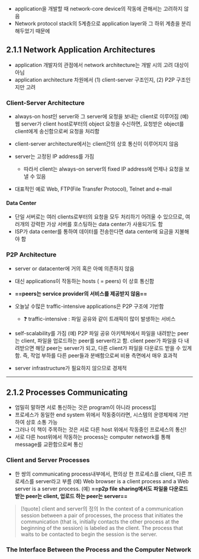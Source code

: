 - application을 개발할 때 network-core device의 작동에 관해서는 고려하지 않음
- Network protocol stack의 5계층으로 application layer와 그 하위 계층을 분리해두었기 때문에

## 2.1.1 Network Application Architectures
- application 개발자의 관점에서 network architecture는 개발 시의 고려 대상이 아님
- application architecture 차원에서 (1) client-server 구조인지, (2) P2P 구조인지만 고려

### Client-Server Architecture
- always-on host인 server와 그 server에 요청을 보내는 client로 이루어짐
	(예) 웹 server가 client host로부터의 object 요청을 수신하면, 요청받은 object를 client에게 송신함으로써 요청을 처리함

- client-server architecture에서는 client간의 상호 통신이 이루어지지 않음
- server는 고정된 IP address를 가짐
	- 따라서 client는 always-on server의 fixed IP address에 언제나 요청을 보낼 수 있음

- 대표적인 예로 Web, FTP(File Transfer Protocol), Telnet and e-mail

#### Data Center
- 단일 서버로는 여러 clients로부터의 요청을 모두 처리하기 어려울 수 있으므로, 여러개의 강력한 가상 서버를 호스팅하는 data center가 사용되기도 함
- ISP가 data center를 통하여 데이터를 전송한다면 data center에 요금을 지불해야 함

### P2P Architecture
- server or datacenter에 거의 혹은 아예 의존하지 않음
- 대신 applications이 작동하는 hosts ( = peers) 이 상호 통신함
- **==peers는 service provider의 서비스를 제공받지 않음==**
- 오늘날 수많은 traffic-intensive applications은 P2P 구조에 기반함
	- ❓ traffic-intensive : 파일 공유와 같이 트래픽이 많이 발생하는 서비스

- self-scalability를 가짐
	(예) P2P 파일 공유 아키텍쳐에서 파일을 내려받는 peer는 client, 파일을 업로드하는 peer를 server라고 함. client peer가 파일을 다 내려받으면 해당 peer는 server가 되고, 다른 client가 파일을 다운로드 받을 수 있게 함. 즉, 작업 부하를 다른 peer들과 분배함으로써 비용 측면에서 매우 효과적

- server infrastructure가 필요하지 않으므로 경제적


<hr>


## 2.1.2 Processes Communicating
- 엄밀히 말하면 서로 통신하는 것은 program이 아니라 process임
- 프로세스가 동일한 end system 위에서 작동중이라면, 시스템의 운영체제에 기반하여 상호 소통 가능
- 그러나 이 책이 주목하는 것은 서로 다른 host 위에서 작동중인 프로세스의 통신!
- 서로 다른 host위에서 작동하는 process는 computer network를 통해 message를 교환함으로써 통신

### Client and Server Processes
- 한 쌍의 communicating process내부에서, 편의상 한 프로세스를 client, 다른 프로세스를 server라고 부름
	(예) Web browser is a client process and a Web server is a server process.
	(예) **==p2p file sharing에서도 파일을 다운로드 받는 peer는 client, 업로드 하는 peer는 server==**

>[!quote] client and server의 정의
>In the context of a communication session between a pair of processes, the process that initiates the communication (that is, initially contacts the other process at the beginning of the session) is labeled as the client. The process that waits to be contacted to begin the session is the server.

### The Interface Between the Process and the Computer Network
